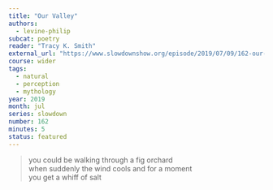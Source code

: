 ```yaml
---
title: "Our Valley"
authors:
  - levine-philip
subcat: poetry
reader: "Tracy K. Smith"
external_url: "https://www.slowdownshow.org/episode/2019/07/09/162-our-valley"
course: wider 
tags:
  - natural
  - perception
  - mythology
year: 2019
month: jul
series: slowdown
number: 162
minutes: 5
status: featured
---
```


> you could be walking through a fig orchard  
when suddenly the wind cools and for a moment  
you get a whiff of salt
